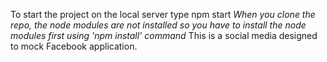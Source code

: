 To start the project on the local server type 
npm start
*When you clone the repo, the node modules are not installed so you have to install the node modules first using 'npm install' command*
This is a social media designed to mock Facebook application. 
